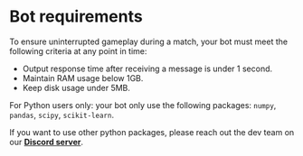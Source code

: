 # Bot requirements

To ensure uninterrupted gameplay during a match, your bot must meet the following criteria at any point in time:
- Output response time after receiving a message is under 1 second.
- Maintain RAM usage below 1GB.
- Keep disk usage under 5MB.

For Python users only: your bot only use the following packages: `numpy`, `pandas`, `scipy`, `scikit-learn`. 

If you want to use other python packages, please reach out the dev team on our [**Discord server**](https://discord.gg/4tupZUkUS7).